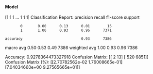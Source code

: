 #### Model
[1 1 1 ... 1 1 1]
Classification Report:
              precision    recall  f1-score   support

           0       0.00      0.13      0.01        15
           1       1.00      0.93      0.96      7371

    accuracy                           0.93      7386
   macro avg       0.50      0.53      0.49      7386
weighted avg       1.00      0.93      0.96      7386

Accuracy: 0.9278364473327918
Confusion Matrix:
[[   2   13]
 [ 520 6851]]
Confusion Matrix (%):
[[2.70782562e-02 1.76008665e-01]
 [7.04034660e+00 9.27565665e+01]]
